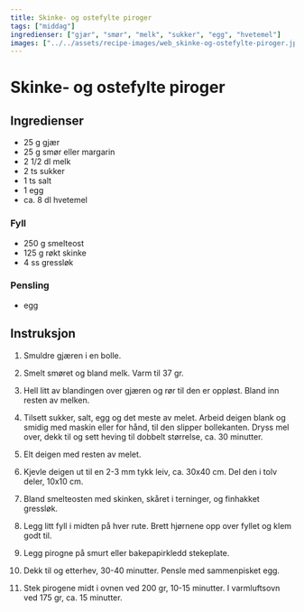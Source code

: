 ```yaml
---
title: Skinke- og ostefylte piroger
tags: ["middag"]
ingredienser: ["gjær", "smør", "melk", "sukker", "egg", "hvetemel"]
images: ["../../assets/recipe-images/web_skinke-og-ostefylte-piroger.jpg"]
---
```


# Skinke- og ostefylte piroger

## Ingredienser

- 25 g gjær
- 25 g smør eller margarin
- 2 1/2 dl melk
- 2 ts sukker
- 1 ts salt
- 1 egg
- ca. 8 dl hvetemel

### Fyll

- 250 g smelteost
- 125 g røkt skinke
- 4 ss gressløk

### Pensling

- egg

## Instruksjon

1. Smuldre gjæren i en bolle.

2. Smelt smøret og bland melk. Varm til 37 gr.

3. Hell litt av blandingen over gjæren og rør til den er oppløst. Bland inn resten av melken.

4. Tilsett sukker, salt, egg og det meste av melet. Arbeid deigen blank og smidig med maskin eller for hånd, til den slipper bollekanten. Dryss mel over, dekk til og sett heving til dobbelt størrelse, ca. 30 minutter.

5. Elt deigen med resten av melet.

6. Kjevle deigen ut til en 2-3 mm tykk leiv, ca. 30x40 cm. Del den i tolv deler, 10x10 cm.

7. Bland smelteosten med skinken, skåret i terninger, og finhakket gressløk.

8. Legg litt fyll i midten på hver rute. Brett hjørnene opp over fyllet og klem godt til.

9. Legg pirogne på smurt eller bakepapirkledd stekeplate.

10. Dekk til og etterhev, 30-40 minutter. Pensle med sammenpisket egg.

11. Stek pirogene midt i ovnen ved 200 gr, 10-15 minutter. I varmluftsovn ved 175 gr, ca. 15 minutter.
